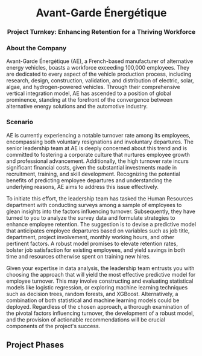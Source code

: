 <div align="center">
    <h1>Avant-Garde Énergétique</h1>
    <h3>Project Turnkey: Enhancing Retention for a Thriving Workforce</h3>
</div>

### About the Company

Avant-Garde Énergétique (AE), a French-based manufacturer of alternative energy vehicles, boasts a workforce exceeding 100,000 employees. They are dedicated to every aspect of the vehicle production process, including research, design, construction, validation, and distribution of electric, solar, algae, and hydrogen-powered vehicles. Through their comprehensive vertical integration model, AE has ascended to a position of global prominence, standing at the forefront of the convergence between alternative energy solutions and the automotive industry.

### Scenario

AE is currently experiencing a notable turnover rate among its employees, encompassing both voluntary resignations and involuntary departures. The senior leadership team at AE is deeply concerned about this trend and is committed to fostering a corporate culture that nurtures employee growth and professional advancement. Additionally, the high turnover rate incurs significant financial costs, given the substantial investments made in recruitment, training, and skill development. Recognizing the potential benefits of predicting employee departures and understanding the underlying reasons, AE aims to address this issue effectively.

To initiate this effort, the leadership team has tasked the Human Resources department with conducting surveys among a sample of employees to glean insights into the factors influencing turnover. Subsequently, they have turned to you to analyze the survey data and formulate strategies to enhance employee retention. The suggestion is to devise a predictive model that anticipates employee departures based on variables such as job title, department, project involvement, monthly working hours, and other pertinent factors. A robust model promises to elevate retention rates, bolster job satisfaction for existing employees, and yield savings in both time and resources otherwise spent on training new hires.

Given your expertise in data analysis, the leadership team entrusts you with choosing the approach that will yield the most effective predictive model for employee turnover. This may involve constructing and evaluating statistical models like logistic regression, or exploring machine learning techniques such as decision trees, random forests, and XGBoost. Alternatively, a combination of both statistical and machine learning models could be deployed. Regardless of the chosen approach, a thorough examination of the pivotal factors influencing turnover, the development of a robust model, and the provision of actionable recommendations will be crucial components of the project's success.

## Project Phases
